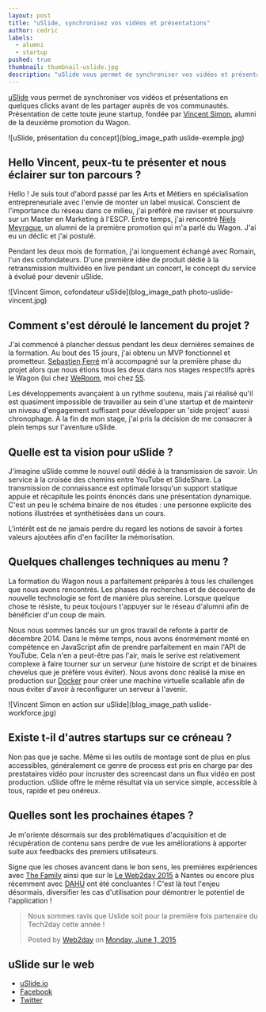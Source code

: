 ```yaml
---
layout: post
title: "uSlide, synchronisez vos vidéos et présentations"
author: cedric
labels:
  - alumni
  - startup
pushed: true
thumbnail: thumbnail-uslide.jpg
description: "uSlide vous permet de synchroniser vos vidéos et présentations en quelques clicks avant de les partager auprès de vos communautés. Présentation de cette toute jeune startup, fondée par Vincent Simon, alumni de la deuxième promotion du Wagon."
---
```


[uSlide](https://www.uslide.io/) vous permet de synchroniser vos vidéos et présentations en quelques clicks avant de les partager auprès de vos communautés. Présentation de cette toute jeune startup, fondée par [Vincent Simon](https://twitter.com/vincentsimon64), alumni de la deuxième promotion du Wagon.

![uSlide, présentation du concept](blog_image_path uslide-exemple.jpg)

## Hello Vincent, peux-tu te présenter et nous éclairer sur ton parcours ?

Hello ! Je suis tout d'abord passé par les Arts et Métiers en spécialisation entrepreneuriale avec l'envie de monter un label musical. Conscient de l'importance du réseau dans ce milieu, j'ai préféré me raviser et poursuivre sur un Master en Marketing à l'ESCP. Entre temps, j'ai rencontré [Niels Meyrague](https://medium.com/@nielsmayrargue), un alumni de la première promotion qui m'a parlé du Wagon. J'ai eu un déclic et j'ai postulé.

Pendant les deux mois de formation, j'ai longuement échangé avec Romain, l'un des cofondateurs. D'une première idée de produit dédié à la retransmission multividéo en live pendant un concert, le concept du service à évolué pour devenir uSlide.

![Vincent Simon, cofondateur uSlide](blog_image_path photo-uslide-vincent.jpg)

## Comment s'est déroulé le lancement du projet ?

J'ai commencé à plancher dessus pendant les deux dernières semaines de la formation. Au bout des 15 jours, j'ai obtenu un MVP fonctionnel et prometteur. [Sebastien Ferré](http://www.lewagon.org/blog/portrait-developpeur-sebastien-ferre) m'à accompagné sur la première phase du projet alors que nous étions tous les deux dans nos stages respectifs après le Wagon (lui chez [WeRoom](https://www.weroom.com/en), moi chez [55](http://www.fifty-five.com/).

Les développements avançaient à un rythme soutenu, mais j'ai réalisé qu'il est quasiment impossible de travailler au sein d'une startup et de maintenir un niveau d'engagement suffisant pour développer un 'side project' aussi chronophage. À la fin de mon stage, j'ai pris la décision de me consacrer à plein temps sur l'aventure uSlide.

## Quelle est ta vision pour uSlide ?

J'imagine uSlide comme le nouvel outil dédié à la transmission de savoir. Un service à la croisée des chemins entre YouTube et SlideShare. La transmission de connaissance est optimale lorsqu'un support statique appuie et récapitule les points énoncés dans une présentation dynamique. C'est un peu le schéma binaire de nos études : une personne explicite des notions illustrées et synthétisées dans un cours.

L'intérêt est de ne jamais perdre du regard les notions de savoir à fortes valeurs ajoutées afin d'en faciliter la mémorisation.

## Quelques challenges techniques au menu ?

La formation du Wagon nous a parfaitement préparés à tous les challenges que nous avons rencontrés. Les phases de recherches et de découverte de nouvelle technologie se font de manière plus sereine. Lorsque quelque chose te résiste, tu peux toujours t'appuyer sur le réseau d'alumni afin de bénéficier d'un coup de main.

Nous nous sommes lancés sur un gros travail de refonte à partir de décembre 2014. Dans le même temps, nous avons énormément monté en compétence en JavaScript afin de prendre parfaitement en main l'API de YouTube. Cela n'en a peut-être pas l'air, mais le serive est relativement complexe à faire tourner sur un serveur (une histoire de script et de binaires chevelus que je préfère vous éviter). Nous avons donc réalisé la mise en production sur [Docker](https://www.docker.com/) pour créer une machine virtuelle scallable afin de nous éviter d'avoir à reconfigurer un serveur à l'avenir.

![Vincent Simon en action sur uSlide](blog_image_path uslide-workforce.jpg)

## Existe t-il d'autres startups sur ce créneau ?

Non pas que je sache. Même si les outils de montage sont de plus en plus accessibles, généralement ce genre de process est pris en charge par des prestataires vidéo pour incruster des screencast dans un flux vidéo en post production. uSlide offre le même résultat via un service simple, accessible à tous, rapide et peu onéreux.

## Quelles sont les prochaines étapes ?

Je m'oriente désormais sur des problématiques d'acquisition et de récupération de contenu sans perdre de vue les améliorations à apporter suite aux feedbacks des premiers utilisateurs.

Signe que les choses avancent dans le bon sens, les premières expériences avec [The Family](https://www.uslide.io/presentations/Da7dnMCNm67787WvyZpz8A) ainsi que sur le [Le Web2day 2015]() à Nantes ou encore plus récemment avec [DAHU](https://www.uslide.io/presentations/jbsIRGoEi_TW1_ZrovwYNA) ont été concluantes ! C'est là tout l'enjeu désormais, diversifier les cas d'utilisation pour démontrer le potentiel de l'application !

<div class="embed-fb">
  <div id="fb-root"></div><script>(function(d, s, id) {  var js, fjs = d.getElementsByTagName(s)[0];  if (d.getElementById(id)) return;  js = d.createElement(s); js.id = id;  js.src = "//connect.facebook.net/en_US/sdk.js#xfbml=1&version=v2.3";  fjs.parentNode.insertBefore(js, fjs);}(document, 'script', 'facebook-jssdk'));</script><div class="fb-post" data-href="https://www.facebook.com/web2day.nantes/posts/10155699989450085" data-width="500"><div class="fb-xfbml-parse-ignore"><blockquote cite="https://www.facebook.com/web2day.nantes/posts/10155699989450085"><p>Nous sommes ravis que Uslide soit pour la premi&#xe8;re fois partenaire du Tech2day cette ann&#xe9;e !</p>Posted by <a href="https://www.facebook.com/web2day.nantes">Web2day</a> on <a href="https://www.facebook.com/web2day.nantes/posts/10155699989450085">Monday, June 1, 2015</a></blockquote></div></div>
</div>

## uSlide sur le web

- [uSlide.io](https://www.uslide.io/)
- [Facebook](https://www.facebook.com/pages/uslideio/508037696011664?fref=ts)
- [Twitter](https://twitter.com/uslide_io)